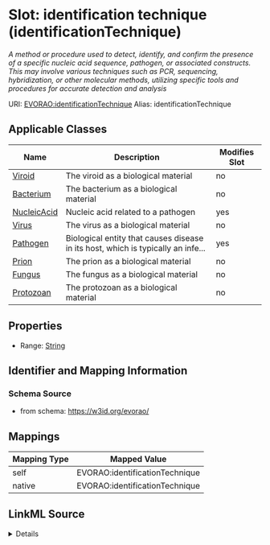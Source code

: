 

# Slot: identification technique (identificationTechnique) 


_A method or procedure used to detect, identify, and confirm the presence of a specific nucleic acid sequence, pathogen, or associated constructs. This may involve various techniques such as PCR, sequencing, hybridization, or other molecular methods, utilizing specific tools and procedures for accurate detection and analysis_





URI: [EVORAO:identificationTechnique](https://w3id.org/evorao/identificationTechnique)
Alias: identificationTechnique

<!-- no inheritance hierarchy -->





## Applicable Classes

| Name | Description | Modifies Slot |
| --- | --- | --- |
| [Viroid](Viroid.md) | The viroid as a biological material |  no  |
| [Bacterium](Bacterium.md) | The bacterium as a biological material |  no  |
| [NucleicAcid](NucleicAcid.md) | Nucleic acid related to a pathogen |  yes  |
| [Virus](Virus.md) | The virus as a biological material |  no  |
| [Pathogen](Pathogen.md) | Biological entity that causes disease in its host, which is typically an infe... |  yes  |
| [Prion](Prion.md) | The prion as a biological material |  no  |
| [Fungus](Fungus.md) | The fungus as a biological material |  no  |
| [Protozoan](Protozoan.md) | The protozoan as a biological material |  no  |







## Properties

* Range: [String](String.md)





## Identifier and Mapping Information







### Schema Source


* from schema: https://w3id.org/evorao/




## Mappings

| Mapping Type | Mapped Value |
| ---  | ---  |
| self | EVORAO:identificationTechnique |
| native | EVORAO:identificationTechnique |




## LinkML Source

<details>
```yaml
name: identificationTechnique
description: A method or procedure used to detect, identify, and confirm the presence
  of a specific nucleic acid sequence, pathogen, or associated constructs. This may
  involve various techniques such as PCR, sequencing, hybridization, or other molecular
  methods, utilizing specific tools and procedures for accurate detection and analysis
title: identification technique
from_schema: https://w3id.org/evorao/
rank: 1000
alias: identificationTechnique
domain_of:
- NucleicAcid
- Pathogen
range: string
required: false
multivalued: false

```
</details>